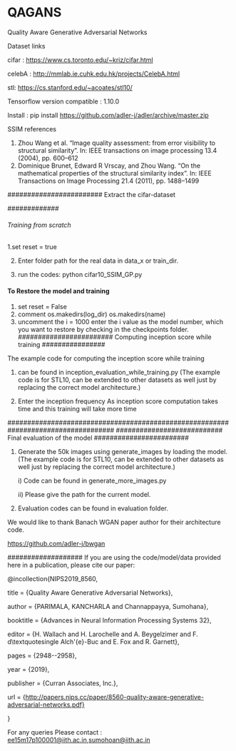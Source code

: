# QAGANS
Quality Aware Generative Adversarial Networks


Dataset links


cifar : https://www.cs.toronto.edu/~kriz/cifar.html

celebA : http://mmlab.ie.cuhk.edu.hk/projects/CelebA.html

stl: https://cs.stanford.edu/~acoates/stl10/

Tensorflow version compatible : 1.10.0

Install : pip install https://github.com/adler-j/adler/archive/master.zip


SSIM references 
1. Zhou Wang et al. “Image quality assessment: from error visibility to structural similarity”.
In: IEEE transactions on image processing 13.4 (2004), pp. 600–612
2. Dominique Brunet, Edward R Vrscay, and Zhou Wang. “On the mathematical properties
of the structural similarity index”. In: IEEE Transactions on Image Processing 21.4
(2011), pp. 1488–1499

########################
Extract the cifar-dataset 

#############

######  Training from scratch #######
1.set reset = true

2. Enter folder path for the real data in data_x or train_dir.

3. run the codes: python cifar10_SSIM_GP.py

#### To Restore the model and training ########

1) set reset = False 
2) comment os.makedirs(log_dir)
		   os.makedirs(name)
3) uncomment the i = 1000 
   enter the i value as the model number, which you want to restore by checking in the checkpoints folder.
######################## Computing inception score while training ################

The example code for computing the inception score while training
 1) can be found in inception_evaluation_while_training.py (The example code is for STL10, can be extended to other datasets as well just by replacing the correct model architecture.)
 
 2) Enter the inception frequency
As inception score computation takes time and this training will take more time

###################################################################################
########################### Final evaluation of the model ########################
1. Generate the 50k images using generate_images by loading the model. (The example code is for STL10, can be extended to other datasets as well just by replacing the correct model architecture.)

   i) Code can be found in generate_more_images.py
   
   ii) Please give the path for the current model.
   
	
2. Evaluation codes can be found in evaluation folder.


We would like to thank Banach WGAN paper author for their architecture code.

https://github.com/adler-j/bwgan

###################
If you are using the code/model/data provided here in a publication, please cite our paper:

@incollection{NIPS2019_8560,

title = {Quality Aware Generative Adversarial Networks},

author = {PARIMALA, KANCHARLA and Channappayya, Sumohana},

booktitle = {Advances in Neural Information Processing Systems 32},

editor = {H. Wallach and H. Larochelle and A. Beygelzimer and F. d\textquotesingle Alch'{e}-Buc and E. Fox and R. Garnett},

pages = {2948--2958},

year = {2019},

publisher = {Curran Associates, Inc.},

url = {http://papers.nips.cc/paper/8560-quality-aware-generative-adversarial-networks.pdf}

}


For any queries Please contact :
ee15m17p100001@iith.ac.in,sumohoan@iith.ac.in





